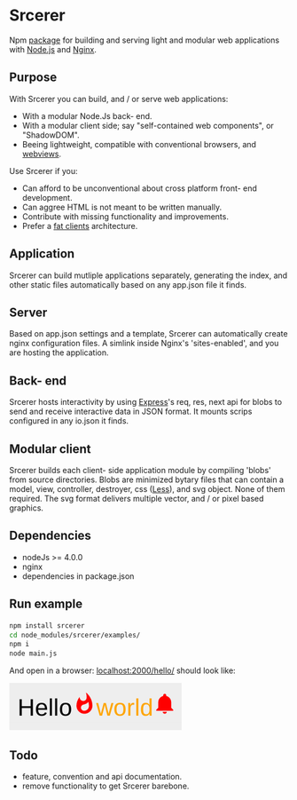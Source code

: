 # Srcerer
Npm [package](https://www.npmjs.com/package/srcerer) for building and serving light and modular web applications with [Node.js](https://nodejs.org) and [Nginx](http://nginx.org).

## Purpose
With Srcerer you can build, and / or serve web applications:
- With a modular Node.Js back- end.
- With a modular client side; say "self-contained web components", or "ShadowDOM".
- Beeing lightweight, compatible with conventional browsers, and [webviews](http://developer.telerik.com/featured/what-is-a-webview).

Use Srcerer if you:
- Can afford to be unconventional about cross platform front- end development.
- Can aggree HTML is not meant to be written manually.
- Contribute with missing functionality and improvements.
- Prefer a [fat clients](https://en.wikipedia.org/wiki/Fat_client) architecture.

## Application
Srcerer can build mutliple applications separately, generating the index, and other static files automatically based on any app.json file it finds.

## Server
Based on app.json settings and a template, Srcerer can automatically create nginx configuration files. A simlink inside Nginx's 'sites-enabled', and you are hosting the application.

## Back- end
Srcerer hosts interactivity by using [Express](https://expressjs.com)'s req, res, next api for blobs to send and receive interactive data in JSON format. It mounts scrips configured in any io.json it finds.

## Modular client
Srcerer builds each client- side application module by compiling 'blobs' from source directories. Blobs are minimized bytary files that can contain a model, view, controller, destroyer, css ([Less](http://lesscss.org)), and svg object. None of them required. The svg format delivers multiple vector, and / or pixel based graphics.

## Dependencies
- nodeJs >= 4.0.0
- nginx
- dependencies in package.json

## Run example
```bash
npm install srcerer
cd node_modules/srcerer/examples/
npm i
node main.js
```
And open in a browser: [localhost:2000/hello/](http://localhost:2000/hello/)
should look like:

![helloWorld](examples/hello/hello.png)

## Todo
- feature, convention and api documentation. 
- remove functionality to get Srcerer barebone.

